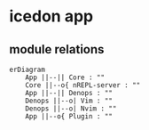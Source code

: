 # icedon app

## module relations

```mermaid
erDiagram
    App ||--|| Core : ""
    Core ||--o{ nREPL-server : ""
    App ||--|| Denops : ""
    Denops ||--o| Vim : ""
    Denops ||--o| Nvim : ""
    App ||--o{ Plugin : ""
```
